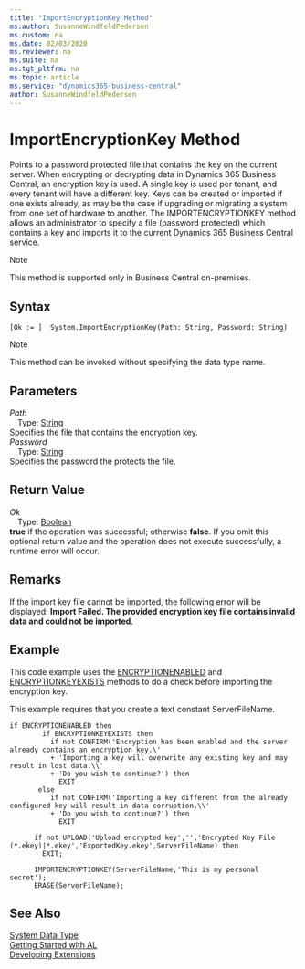 ```yaml
---
title: "ImportEncryptionKey Method"
ms.author: SusanneWindfeldPedersen
ms.custom: na
ms.date: 02/03/2020
ms.reviewer: na
ms.suite: na
ms.tgt_pltfrm: na
ms.topic: article
ms.service: "dynamics365-business-central"
author: SusanneWindfeldPedersen
---
```

[//]: # (START>DO_NOT_EDIT)
[//]: # (IMPORTANT:Do not edit any of the content between here and the END>DO_NOT_EDIT.)
[//]: # (Any modifications should be made in the .xml files in the ModernDev repo.)
# ImportEncryptionKey Method
Points to a password protected file that contains the key on the current server. When encrypting or decrypting data in Dynamics 365 Business Central, an encryption key is used. A single key is used per tenant, and every tenant will have a different key. Keys can be created or imported if one exists already, as may be the case if upgrading or migrating a system from one set of hardware to another. The IMPORTENCRYPTIONKEY method allows an administrator to specify a file (password protected) which contains a key and imports it to the current Dynamics 365 Business Central service.

> [!NOTE]
> This method is supported only in Business Central on-premises.

## Syntax
```
[Ok := ]  System.ImportEncryptionKey(Path: String, Password: String)
```
> [!NOTE]  
> This method can be invoked without specifying the data type name.  
## Parameters
*Path*  
&emsp;Type: [String](../string/string-data-type.md)  
Specifies the file that contains the encryption key.  
*Password*  
&emsp;Type: [String](../string/string-data-type.md)  
Specifies the password the protects the file.  


## Return Value
*Ok*  
&emsp;Type: [Boolean](../boolean/boolean-data-type.md)  
**true** if the operation was successful; otherwise **false**.  If you omit this optional return value and the operation does not execute successfully, a runtime error will occur.    


[//]: # (IMPORTANT: END>DO_NOT_EDIT)

## Remarks  
 If the import key file cannot be imported, the following error will be displayed: **Import Failed. The provided encryption key file contains invalid data and could not be imported**.  

## Example  
 This code example uses the [ENCRYPTIONENABLED](../../methods-auto/system/system-encryptionenabled-method.md) and [ENCRYPTIONKEYEXISTS](../../methods-auto/system/system-encryptionkeyexists-method.md) methods to do a check before importing the encryption key.  

 This example requires that you create a text constant ServerFileName.  

```  
if ENCRYPTIONENABLED then  
        if ENCRYPTIONKEYEXISTS then  
          if not CONFIRM('Encryption has been enabled and the server already contains an encryption key.\'  
          + 'Importing a key will overwrite any existing key and may result in lost data.\\'  
          + 'Do you wish to continue?') then  
            EXIT  
       else  
          if not CONFIRM('Importing a key different from the already configured key will result in data corruption.\\'  
          + 'Do you wish to continue?') then  
            EXIT  

      if not UPLOAD('Upload encrypted key','','Encrypted Key File (*.ekey)|*.ekey','ExportedKey.ekey',ServerFileName) then  
        EXIT;  

      IMPORTENCRYPTIONKEY(ServerFileName,'This is my personal secret');  
      ERASE(ServerFileName);  
```  

## See Also
[System Data Type](system-data-type.md)  
[Getting Started with AL](../../devenv-get-started.md)  
[Developing Extensions](../../devenv-dev-overview.md)